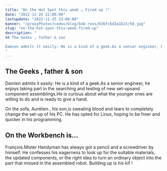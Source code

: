 ```yaml
---
title: "On the Hot Spot this week … Fired up !"
date: "2022-11-25 22:00:00"
lastupdate: "2022-11-25 22:00:00"
banner: "/proxyPhotos?code=/blog/bob-ross/636fc6d3a1b23/50.jpg"
slug: "on-the-hot-spot-this-week-fired-up"
description: " 
## The Geeks , father & son

Damien admits it easily: He is a kind of a geek.As a senior engineer, he enjoys taking part in the searching and testing 
"
---
```

## The Geeks , father & son

Damien admits it easily: He is a kind of a geek.As a senior engineer, he enjoys taking part in the searching and testing of new set-upsand  component assemblings.He is curious about what the younger ones are willing to do and is ready to give a hand.

On the sofa, Aurélien , his son,is sweating blood and tears to completely change the set-up of his PC. He has opted for Linux, hoping to be freer and quicker in his programming.

## On the Workbench is…

François.Mister Handyman has always got a pencil and a screwdriver by himself.
He confesses his eagerness to look up for the suitable materials, the updated components, or the right idea to turn an ordinary object into the part that missed in the assembled robot.
Building up is his kif !

    